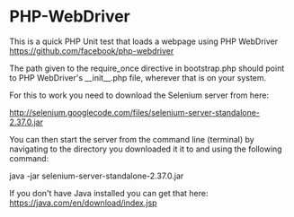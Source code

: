 PHP-WebDriver
=============

This is a quick PHP Unit test that loads a webpage using PHP WebDriver
https://github.com/facebook/php-webdriver

The path given to the require_once directive in bootstrap.php should point to
PHP WebDriver's \_\_init\_\_.php file, wherever that is on your system.

For this to work you need to download the Selenium server from here:

http://selenium.googlecode.com/files/selenium-server-standalone-2.37.0.jar

You can then start the server from the command line (terminal) by navigating to 
the directory you downloaded it it to and using the following command:

java -jar selenium-server-standalone-2.37.0.jar 

If you don't have Java installed you can get that here:
https://java.com/en/download/index.jsp